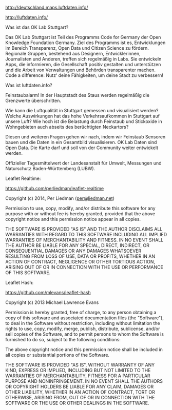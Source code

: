 http://deutschland.maps.luftdaten.info/

http://luftdaten.info/

Was ist das OK Lab Stuttgart?

Das OK Lab Stuttgart ist Teil des Programms Code for Germany der Open Knowledge Foundation Germany. Ziel des Programms ist es, Entwicklungen im Bereich Transparenz, Open Data und Citizen Science zu fördern. Regionale Gruppen, bestehend aus Designern, Entwicklerinnen, Journalisten und Anderen, treffen sich regelmäßig in Labs. Sie entwickeln Apps, die informieren, die Gesellschaft positiv gestalten und unterstützen und die Arbeit von Verwaltungen und Behörden transparenter machen. Code a difference: Nutz‘ deine Fähigkeiten, um deine Stadt zu verbessern!

Was ist luftdaten.info?

Feinstaubalarm! In der Hauptstadt des Staus werden regelmäßig die Grenzwerte überschritten.

Wie kann die Luftqualität in Stuttgart gemessen und visualisiert werden? Welche Auswirkungen hat das hohe Verkehrsaufkommen in Stuttgart auf unsere Luft? Wie hoch ist die Belastung durch Feinstaub und Stickoxide in Wohngebieten auch abseits des berüchtigten Neckartors?

Diesen und weiteren Fragen gehen wir nach, indem wir Feinstaub Sensoren bauen und die Daten in ein Gesamtbild visualisieren. OK Lab Daten sind Open Data. Die Karte darf und soll von der Community weiter entwickelt werden.

Offizieller Tagesmittelwert der Landesanstalt für Umwelt, Messungen und Naturschutz Baden-Württemberg (LUBW).

Leaflet Realtime:

https://github.com/perliedman/leaflet-realtime

Copyright (c) 2014, Per Liedman (per@liedman.net)

Permission to use, copy, modify, and/or distribute this software for any purpose with or without fee is hereby granted, provided that the above copyright notice and this permission notice appear in all copies.

THE SOFTWARE IS PROVIDED "AS IS" AND THE AUTHOR DISCLAIMS ALL WARRANTIES WITH REGARD TO THIS SOFTWARE INCLUDING ALL IMPLIED WARRANTIES OF MERCHANTABILITY AND FITNESS. IN NO EVENT SHALL THE AUTHOR BE LIABLE FOR ANY SPECIAL, DIRECT, INDIRECT, OR CONSEQUENTIAL DAMAGES OR ANY DAMAGES WHATSOEVER RESULTING FROM LOSS OF USE, DATA OR PROFITS, WHETHER IN AN ACTION OF CONTRACT, NEGLIGENCE OR OTHER TORTIOUS ACTION, ARISING OUT OF OR IN CONNECTION WITH THE USE OR PERFORMANCE OF THIS SOFTWARE.

Leaflet Hash:

https://github.com/mlevans/leaflet-hash

Copyright (c) 2013 Michael Lawrence Evans

Permission is hereby granted, free of charge, to any person obtaining a copy of this software and associated documentation files (the "Software"), to deal in the Software without restriction, including without limitation the rights to use, copy, modify, merge, publish, distribute, sublicense, and/or sell copies of the Software, and to permit persons to whom the Software is furnished to do so, subject to the following conditions:

The above copyright notice and this permission notice shall be included in all copies or substantial portions of the Software.

THE SOFTWARE IS PROVIDED "AS IS", WITHOUT WARRANTY OF ANY KIND, EXPRESS OR IMPLIED, INCLUDING BUT NOT LIMITED TO THE WARRANTIES OF MERCHANTABILITY, FITNESS FOR A PARTICULAR PURPOSE AND NONINFRINGEMENT. IN NO EVENT SHALL THE AUTHORS OR COPYRIGHT HOLDERS BE LIABLE FOR ANY CLAIM, DAMAGES OR OTHER LIABILITY, WHETHER IN AN ACTION OF CONTRACT, TORT OR OTHERWISE, ARISING FROM, OUT OF OR IN CONNECTION WITH THE SOFTWARE OR THE USE OR OTHER DEALINGS IN THE SOFTWARE.
